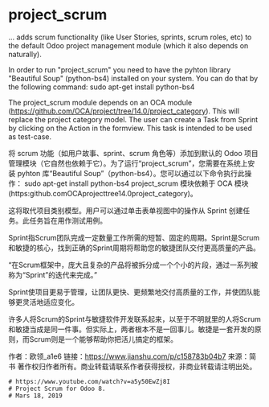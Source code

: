 # project_scrum

... adds scrum functionality (like User Stories, sprints, scrum roles, etc) to the default Odoo project management module (which it also depends on naturally).

In order to run "project_scrum" you need to have the pyhton library "Beautiful Soup" (python-bs4) installed on your system.
You can do that by the following command: sudo apt-get install python-bs4

The project_scrum module depends on an OCA module (https://github.com/OCA/project/tree/14.0/project_category). This will replace the project category model. The user can create a Task from Sprint by clicking on the Action in the formview. This task is intended to be used as test-case.

将 scrum 功能（如用户故事、sprint、scrum 角色等）添加到默认的 Odoo 项目管理模块（它自然也依赖于它）。为了运行“project_scrum”，您需要在系统上安装 pyhton 库“Beautiful Soup”（python-bs4）。您可以通过以下命令执行此操作： sudo apt-get install python-bs4 project_scrum 模块依赖于 OCA 模块 (https:github.comOCAprojecttree14.0project_category)。

这将取代项目类别模型。用户可以通过单击表单视图中的操作从 Sprint 创建任务。此任务旨在用作测试用例。

Sprint指Scrum团队完成一定数量工作所需的短暂、固定的周期。Sprint是Scrum和敏捷的核心，找到正确的Sprint周期将帮助您的敏捷团队交付更高质量的产品。

“在Scrum框架中，庞大且复杂的产品将被拆分成一个个小的片段，通过一系列被称为“Sprint”的迭代来完成。”

Sprint使项目更易于管理，让团队更快、更频繁地交付高质量的工作，并使团队能够更灵活地适应变化。

许多人将Scrum的Sprint与敏捷软件开发联系起来，以至于不明就里的人将Scrum和敏捷当成是同一件事。但实际上，两者根本不是一回事儿。敏捷是一套开发的原则，而Scrum则是一个能够帮助你把活儿搞定的框架。

作者：欧领_a1e6
链接：https://www.jianshu.com/p/c158783b04b7
来源：简书
著作权归作者所有。商业转载请联系作者获得授权，非商业转载请注明出处。

```
# https://www.youtube.com/watch?v=a5y50EwZj8I
# Project Scrum for Odoo 8.
# Mars 18, 2019
```
